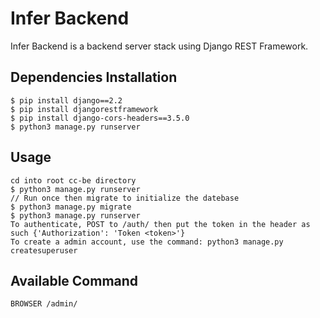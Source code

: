 # Infer Backend

Infer Backend is a backend server stack using Django REST Framework.

## Dependencies Installation
	
	$ pip install django==2.2
	$ pip install djangorestframework
	$ pip install django-cors-headers==3.5.0
	$ python3 manage.py runserver

## Usage

	cd into root cc-be directory
	$ python3 manage.py runserver
	// Run once then migrate to initialize the datebase
	$ python3 manage.py migrate
	$ python3 manage.py runserver
	To authenticate, POST to /auth/ then put the token in the header as such {'Authorization': 'Token <token>'}
	To create a admin account, use the command: python3 manage.py createsuperuser

## Available Command

	BROWSER	/admin/
